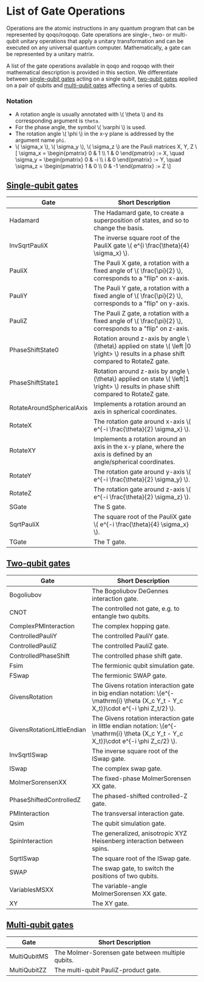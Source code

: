 # List of Gate Operations

Operations are the atomic instructions in any quantum program that can be represented by qoqo/roqoqo. Gate operations are single-, two- or multi-qubit unitary operations that apply a unitary transformation and can be executed on any universal quantum computer. Mathematically, a gate can be represented by a unitary matrix.

A list of the gate operations available in qoqo and roqoqo with their mathematical description is provided in this section. We differentiate between [single-qubit gates](single_qubit_gates.md) acting on a single qubit, [two-qubit gates](two_qubit_gates.md) applied on a pair of qubits and [multi-qubit gates](multi_qubit_gates.md) affecting a series of qubits.

### Notation

* A rotation angle is usually annotated with \\( \theta \\) and its corresponding argument is `theta`.
* For the phase angle, the symbol \\( \varphi \\) is used.
* The rotation angle  \\( \phi \\)  in the x-y plane is addressed by the argument name `phi`.
* \\( \sigma_x \\), \\( \sigma_y \\), \\( \sigma_z \\) are the Pauli matrices X, Y, Z
\\[
    \sigma_x = \begin{pmatrix} 0 & 1 \\\\ 1 & 0 \end{pmatrix} := X, \quad \sigma_y = \begin{pmatrix} 0 & -i \\\\ i & 0 \end{pmatrix} := Y,  \quad \sigma_z = \begin{pmatrix} 1 & 0 \\\\ 0 & -1 \end{pmatrix} := Z
\\]

## [Single-qubit gates](single_qubit_gates.md)

| Gate | Short Description |
|---------|---------|
| Hadamard     | The Hadamard gate, to create a superposition of states, and so to change the basis.  |
| InvSqrtPauliX     | The inverse square root of the PauliX gate \\( e^{i \frac{\theta}{4} \sigma_x} \\).  |
| PauliX     | The Pauli X gate, a rotation with a fixed angle of \\( \frac{\pi}{2} \\), corresponds to a "flip" on x-axis.  |
| PauliY     | The Pauli Y gate, a rotation with a fixed angle of \\( \frac{\pi}{2} \\), corresponds to a "flip" on y-axis.  |
| PauliZ     | The Pauli Z gate, a rotation with a fixed angle of \\( \frac{\pi}{2} \\), corresponds to a "flip" on z-axis.  |
| PhaseShiftState0     | Rotation around z-axis by angle \\(\theta\\) applied on state \\( \left \|0 \right> \\) results in a phase shift compared to RotateZ gate. |
| PhaseShiftState1     | Rotation around z-axis by angle \\(\theta\\) applied on state \\( \left\|1 \right> \\) results in phase shift compared to RotateZ gate. |
| RotateAroundSphericalAxis     | Implements a rotation around an axis in spherical coordinates.  |
| RotateX     | The rotation gate around x-axis \\( e^{-i \frac{\theta}{2} \sigma_x} \\).  |
| RotateXY     | Implements a rotation around an axis in the x-y plane, where the axis is defined by an angle/spherical coordinates.  |
| RotateY     | The rotation gate around y-axis \\( e^{-i \frac{\theta}{2} \sigma_y} \\).  |
| RotateZ     | The rotation gate around z-axis \\( e^{-i \frac{\theta}{2} \sigma_z} \\).  |
| SGate     | The S gate.  |
| SqrtPauliX     | The square root of the PauliX gate \\( e^{-i \frac{\theta}{4} \sigma_x} \\).  |
| TGate     | The T gate.  |

## [Two-qubit gates](two_qubit_gates.md)

| Gate | Short Description |
|---------|---------|
| Bogoliubov    |  The Bogoliubov DeGennes interaction gate. |
| CNOT    |  The controlled not gate, e.g. to entangle two qubits. |
| ComplexPMInteraction    |  The complex hopping gate. |
| ControlledPauliY    |  The controlled PauliY gate. |
| ControlledPauliZ    |  The controlled PauliZ gate. |
| ControlledPhaseShift    |  The controlled phase shift gate. |
| Fsim   |  The fermionic qubit simulation gate. |
| FSwap   |  The fermionic SWAP gate. |
| GivensRotation   |  The Givens rotation interaction gate in big endian notation: \\(e^{-\mathrm{i} \theta (X_c Y_t - Y_c X_t)}\cdot e^{-i \phi Z_t/2} \\). |
| GivensRotationLittleEndian   |  The Givens rotation interaction gate in little endian notation: \\(e^{-\mathrm{i} \theta (X_c Y_t - Y_c X_t)}\cdot e^{-i \phi Z_c/2} \\). |
| InvSqrtISwap    |  The inverse square root of the ISwap gate. |
| ISwap    |  The complex swap gate. |
| MolmerSorensenXX    |  The fixed-phase MolmerSorensen XX gate. |
| PhaseShiftedControlledZ    |  The phased-shifted controlled-Z gate. |
| PMInteraction    |  The transversal interaction gate. |
| Qsim    |  The qubit simulation gate. |
| SpinInteraction    |  The generalized, anisotropic XYZ Heisenberg interaction between spins. |
| SqrtISwap    |  The square root of the ISwap gate. |
| SWAP    |  The swap gate, to switch the positions of two qubits. |
| VariablesMSXX    |  The variable-angle MolmerSorensen XX gate. |
| XY    |  The XY gate. |

## [Multi-qubit gates](multi_qubit_gates.md)

| Gate | Short Description |
|---------|---------|
| MultiQubitMS    |  The Molmer-Sorensen gate between multiple qubits. |
| MultiQubitZZ    |  The multi-qubit PauliZ-product gate. |
